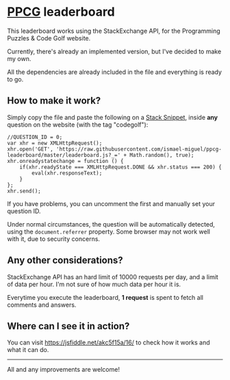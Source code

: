 # [PPCG](http://codegolf.stackexchange.com/) leaderboard

This leaderboard works using the StackExchange API, for the Programming Puzzles & Code Golf website.

Currently, there's already an implemented version, but I've decided to make my own.

All the dependencies are already included in the file and everything is ready to go.

## How to make it work?

Simply copy the file and paste the following on a [Stack Snippet](https://blog.stackoverflow.com/2014/09/introducing-runnable-javascript-css-and-html-code-snippets/), inside **any** question on the website (with the tag "codegolf"):

	//QUESTION_ID = 0;
	var xhr = new XMLHttpRequest();
	xhr.open('GET', 'https://raw.githubusercontent.com/ismael-miguel/ppcg-leaderboard/master/leaderboard.js?_=' + Math.random(), true);
	xhr.onreadystatechange = function () {
		if(xhr.readyState === XMLHttpRequest.DONE && xhr.status === 200) {
			eval(xhr.responseText);
		}
	};
	xhr.send();

If you have problems, you can uncomment the first and manually set your question ID.

Under normal circumstances, the question will be automatically detected, using the `document.referrer` property. Some browser may not work well with it, due to security concerns.

## Any other considerations?

StackExchange API has an hard limit of 10000 requests per day, and a limit of data per hour. I'm not sure of how much data per hour it is.

Everytime you execute the leaderboard, **1 request** is spent to fetch all comments and answers.

## Where can I see it in action?

You can visit https://jsfiddle.net/akc5f15a/16/ to check how it works and what it can do.

----------

All and any improvements are welcome!
